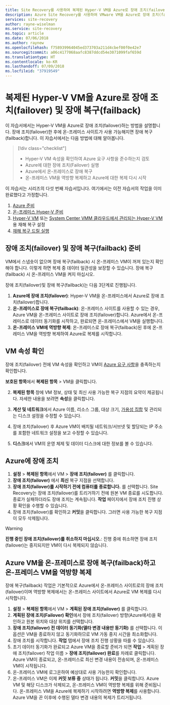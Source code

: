 ```yaml
---
title: Site Recovery를 사용하여 복제된 Hyper-V VM을 Azure로 장애 조치(failover) 및 장애 복구(failback) | Microsoft Docs
description: Azure Site Recovery를 사용하여 VMware VM을 Azure로 장애 조치(failover)하고, 온-프레미스 사이트로 장애 복구(failback)하는 방법을 알아봅니다.
services: site-recovery
author: rayne-wiselman
ms.service: site-recovery
ms.topic: article
ms.date: 07/06/2018
ms.author: raynew
ms.openlocfilehash: f758939964045ed373703a211d4cbef00f0e42e7
ms.sourcegitcommit: a06c4177068aafc8387ddcd54e3071099faf659d
ms.translationtype: HT
ms.contentlocale: ko-KR
ms.lasthandoff: 07/09/2018
ms.locfileid: "37919549"
---
```

# <a name="failover-and-failback-hyper-v-vms-replicated-to-azure"></a>복제된 Hyper-V VM을 Azure로 장애 조치(failover) 및 장애 복구(failback)

이 자습서에서는 Hyper-V VM을 Azure로 장애 조치(failover)하는 방법을 설명합니다. 장애 조치(failover)한 후에 온-프레미스 사이트가 사용 가능해지면 장애 복구(failback)합니다. 이 자습서에서는 다음 방법에 대해 알아봅니다.

> [!div class="checklist"]
> * Hyper-V VM 속성을 확인하여 Azure 요구 사항을 준수하는지 검토
> * Azure에 대한 장애 조치(Failover) 실행
> * Azure에서 온-프레미스로 장애 복구
> * 온-프레미스 VM을 역방향 복제하고 Azure에 대한 복제 다시 시작

이 자습서는 시리즈의 다섯 번째 자습서입니다. 여기에서는 이전 자습서의 작업을 이미 완료했다고 가정합니다.    

1. [Azure 준비](tutorial-prepare-azure.md)
2. [온-프레미스 Hyper-V 준비](tutorial-prepare-on-premises-hyper-v.md)
3. [Hyper-V VM](tutorial-hyper-v-to-azure.md) 또는 [System Center VMM 클라우드에서 관리되는 Hyper-V VM](tutorial-hyper-v-vmm-to-azure.md)용 재해 복구 설정
4. [재해 복구 드릴 실행](tutorial-dr-drill-azure.md)

## <a name="prepare-for-failover-and-failback"></a>장애 조치(failover) 및 장애 복구(failback) 준비

VM에서 스냅숏이 없으며 장애 복구(failback) 시 온-프레미스 VM이 꺼져 있는지 확인해야 합니다. 이렇게 하면 복제 중 데이터 일관성을 보장할 수 있습니다. 장애 복구(failback) 시 온-프레미스 VM을 켜지 마십시오. 

장애 조치(failover)및 장애 복구(failback)는 다음 3단계로 진행됩니다.

1. **Azure에 장애 조치(failover)**: Hyper-V VM을 온-프레미스에서 Azure로 장애 조치(failover)합니다.
2. **온-프레미스로 장애 복구(failback)**: 온-프레미스 사이트를 사용할 수 있는 경우, Azure VM을 온-프레미스 사이트로 장애 조치(failover)합니다. Azure에서 온-프레미스로 데이터 동기화를 시작하고, 완료되면 온-프레미스에서 VM을 실행합니다.  
3. **온-프레미스 VM에 역방향 복제**: 온-프레미스로 장애 복구(failback)된 후에 온-프레미스 VM을 역방향 복제하여 Azure로 복제를 시작합니다.

## <a name="verify-vm-properties"></a>VM 속성 확인

장애 조치(failover) 전에 VM 속성을 확인하고 VM이 [Azure 요구 사항](hyper-v-azure-support-matrix.md#replicated-vms)을 충족하는지 확인합니다.

**보호된 항목**에서 **복제된 항목** > VM을 클릭합니다.

2. **복제된 항목** 창에 VM 정보, 상태 및 최신 사용 가능한 복구 지점의 요약이 제공됩니다. 자세한 내용을 보려면 **속성**을 클릭합니다.

3. **계산 및 네트워크**에서 Azure 이름, 리소스 그룹, 대상 크기, [가용성 집합](../virtual-machines/windows/tutorial-availability-sets.md) 및 관리되는 디스크 설정을 수정할 수 있습니다.

4. 장애 조치(failover) 후 Azure VM이 배치될 네트워크/서브넷 및 할당되는 IP 주소를 포함한 네트워크 설정을 보고 수정할 수 있습니다.

5. **디스크**에서 VM의 운영 체제 및 데이터 디스크에 대한 정보를 볼 수 있습니다.

## <a name="failover-to-azure"></a>Azure에 장애 조치

1. **설정** > **복제된 항목**에서 VM > **장애 조치(failover)** 를 클릭합니다.
2. **장애 조치(failover)** 에서 **최신** 복구 지점을 선택합니다. 
3. **장애 조치(failover)를 시작하기 전에 컴퓨터를 종료합니다.** 를 선택합니다. Site Recovery는 장애 조치(failover)를 트리거하기 전에 원본 VM 종료를 시도합니다. 종료가 실패하더라도 장애 조치는 계속됩니다. **작업** 페이지에서 장애 조치 진행 상황 확인을 수행할 수 있습니다.
4. 장애 조치(failover)를 확인하고 **커밋**을 클릭합니다. 그러면 사용 가능한 복구 지점이 모두 삭제됩니다.

> [!WARNING]
> **진행 중인 장애 조치(failover)를 취소하지 마십시오.**: 진행 중에 취소하면 장애 조치(failover)는 중지되지만 VM이 다시 복제되지 않습니다.

## <a name="failback-azure-vm-to-on-premises-and-reverse-replicate-the-on-premises-vm"></a>Azure VM을 온-프레미스로 장애 복구(failback)하고 온-프레미스 VM을 역방향 복제

장애 복구(failback) 작업은 기본적으로 Azure에서 온-프레미스 사이트로의 장애 조치(failover)이며 역방향 복제에서는 온-프레미스 사이트에서 Azure로 VM 복제를 다시 시작합니다.

1. **설정** > **복제된 항목**에서 VM > **계획된 장애 조치(failover)** 를 클릭합니다.
2. **계획된 장애 조치(Failover) 확인**에서 장애 조치(failover) 방향(Azure에서)을 확인하고 원본 위치와 대상 위치를 선택합니다.
3. **장애 조치(failover) 전 데이터 동기화(델타 변경 내용만 동기화)** 를 선택합니다. 이 옵션은 VM을 종료하지 않고 동기화하므로 VM 가동 중지 시간을 최소화합니다.
4. 장애 조치를 시작합니다. **작업** 탭에서 장애 조치 진행 상황을 따를 수 있습니다.
5. 초기 데이터 동기화가 완료되고 Azure VM을 종료할 준비가 되면 **작업** > 계획된 장애 조치(failover) 작업 이름 > **장애 조치(failover) 완료**를 차례로 클릭합니다. Azure VM이 종료되고, 온-프레미스로 최신 변경 내용이 전송되며, 온-프레미스 VM이 시작됩니다.
6. 온-프레미스 VM에 로그온하여 예상대로 사용 가능한지 확인합니다.
7. 온-프레미스 VM은 이제 **커밋 보류 중** 상태가 됩니다. **커밋**을 클릭합니다. Azure VM 및 해당 디스크가 삭제되고, 온-프레미스 VM이 역방향 복제를 위해 준비됩니다.
온-프레미스 VM을 Azure에 복제하기 시작하려면 **역방향 복제**를 사용합니다. Azure VM을 끈 이후에 수행된 델타 변경 내용의 복제가 트리거됩니다.  
